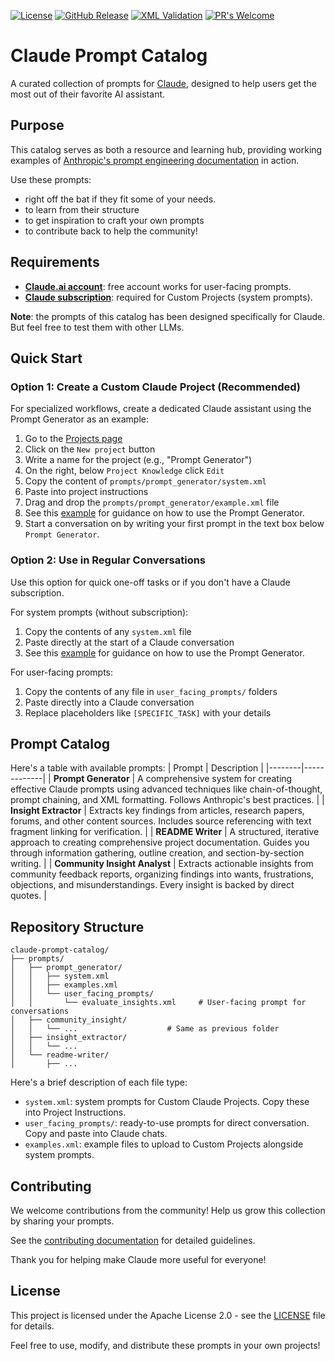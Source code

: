 [![License](https://img.shields.io/badge/License-Apache_2.0-blue.svg)](https://opensource.org/licenses/Apache-2.0)
[![GitHub Release](https://img.shields.io/github/release/ConsciousML/claude-prompt-catalog.svg?style=flat)]()
[![XML Validation](https://github.com/ConsciousML/claude-prompt-catalog/actions/workflows/ci.yaml/badge.svg)](https://github.com/ConsciousML/claude-prompt-catalog/actions/workflows/ci.yaml)
[![PR's Welcome](https://img.shields.io/badge/PRs-welcome-brightgreen.svg?style=flat)](http://makeapullrequest.com) 
# Claude Prompt Catalog

A curated collection of prompts for [Claude](https://claude.ai/), designed to help users get the most out of their favorite AI assistant.

## Purpose
This catalog serves as both a resource and learning hub, providing working examples of [Anthropic's prompt engineering documentation](https://docs.anthropic.com/en/docs/build-with-claude/prompt-engineering/overview) in action.

Use these prompts:
- right off the bat if they fit some of your needs.
- to learn from their structure
- to get inspiration to craft your own prompts
- to contribute back to help the community!

## Requirements
- [**Claude.ai account**](https://claude.ai/): free account works for user-facing prompts.
- [**Claude subscription**](https://claude.ai/settings/billing?action=subscribe): required for Custom Projects (system prompts).

**Note**: the prompts of this catalog has been designed specifically for Claude. But feel free to test them with other LLMs.

## Quick Start

### Option 1: Create a Custom Claude Project (Recommended)

For specialized workflows, create a dedicated Claude assistant using the Prompt Generator as an example:

1. Go to the [Projects page](https://claude.ai/projects)
2. Click on the `New project` button
3. Write a name for the project (e.g., "Prompt Generator")
4. On the right, below `Project Knowledge` click `Edit`
5. Copy the content of `prompts/prompt_generator/system.xml`
6. Paste into project instructions
7. Drag and drop the `prompts/prompt_generator/example.xml` file
8. See this [example](prompts/prompt_generator/examples.xml) for guidance on how to use the Prompt Generator.
9. Start a conversation on by writing your first prompt in the text box below `Prompt Generator`.


### Option 2: Use in Regular Conversations

Use this option for quick one-off tasks or if you don't have a Claude subscription.

For system prompts (without subscription):
1. Copy the contents of any `system.xml` file
2. Paste directly at the start of a Claude conversation
3. See this [example](prompts/prompt_generator/examples.xml) for guidance on how to use the Prompt Generator.

For user-facing prompts:
1. Copy the contents of any file in `user_facing_prompts/` folders
2. Paste directly into a Claude conversation
3. Replace placeholders like `[SPECIFIC_TASK]` with your details


## Prompt Catalog
Here's a table with available prompts:
| Prompt | Description |
|--------|-------------|
| **Prompt Generator** | A comprehensive system for creating effective Claude prompts using advanced techniques like chain-of-thought, prompt chaining, and XML formatting. Follows Anthropic's best practices. |
| **Insight Extractor** | Extracts key findings from articles, research papers, forums, and other content sources. Includes source referencing with text fragment linking for verification. |
| **README Writer** | A structured, iterative approach to creating comprehensive project documentation. Guides you through information gathering, outline creation, and section-by-section writing. |
| **Community Insight Analyst** | Extracts actionable insights from community feedback reports, organizing findings into wants, frustrations, objections, and misunderstandings. Every insight is backed by direct quotes. |

## Repository Structure
```
claude-prompt-catalog/
├── prompts/
│   ├── prompt_generator/
│   │   ├── system.xml
│   │   ├── examples.xml
│   │   └── user_facing_prompts/
│   │       └── evaluate_insights.xml     # User-facing prompt for conversations
│   ├── community_insight/
│   │   └── ...                    # Same as previous folder
│   ├── insight_extractor/
│   │   └── ...
│   └── readme-writer/
│       ├── ...
```

Here's a brief description of each file type:
- `system.xml`: system prompts for Custom Claude Projects. Copy these into Project Instructions.
- `user_facing_prompts/`: ready-to-use prompts for direct conversation. Copy and paste into Claude chats.
- `examples.xml`: example files to upload to Custom Projects alongside system prompts.

## Contributing
We welcome contributions from the community! Help us grow this collection by sharing your prompts.

See the [contributing documentation](docs/contribution.md) for detailed guidelines.

Thank you for helping make Claude more useful for everyone!

## License
This project is licensed under the Apache License 2.0 - see the [LICENSE](LICENSE) file for details.

Feel free to use, modify, and distribute these prompts in your own projects!